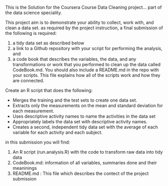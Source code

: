 
This is the Solution for the Coursera Course Data Cleaning project... part of the data science speciality.

This project aim is to  demonstrate your ability to collect, work with, and clean a data set. as required by the project instruction, a final submission of the following is required:
1. a tidy data set as described below
2. a link to a Github repository with your script for performing the analysis, and
3. a code book that describes the variables, the data, and any transformations or work that you performed to clean up the data called CodeBook.md. You should also include a README.md in the repo with your scripts. This file explains how all of the scripts work and how they are connected.

Create an R script that does the following:

* Merges the training and the test sets to create one data set.
* Extracts only the measurements on the mean and standard deviation for each measurement.
* Uses descriptive activity names to name the activities in the data set
* Appropriately labels the data set with descriptive activity names.
* Creates a second, independent tidy data set with the average of each variable for each activity and each subject.

in this submission you will find:

1. An R script (run.analysis.R) with the code to transform raw data into tidy data
2. CodeBook.md: information of all variables, summaries done and their meaninings
3. README.md : This file which describes the contect of the project submission

